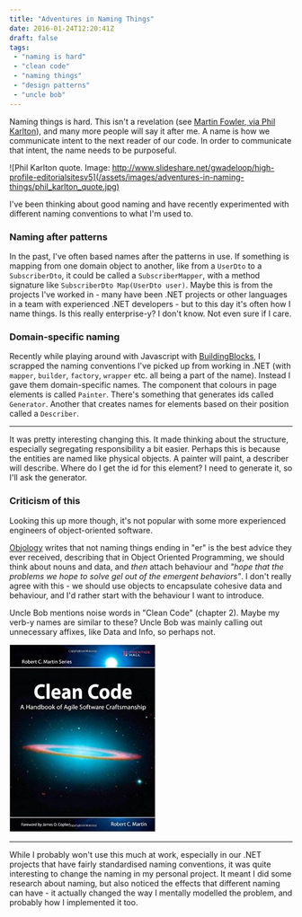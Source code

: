 ```yaml
---
title: "Adventures in Naming Things"
date: 2016-01-24T12:20:41Z
draft: false
tags:
 - "naming is hard"
 - "clean code"
 - "naming things"
 - "design patterns"
 - "uncle bob"
---
```


Naming things is hard. This isn't a revelation (see [Martin Fowler, via Phil Karlton](http://martinfowler.com/bliki/TwoHardThings.html)), and many more people will say it after me. A name is how we communicate intent to the next reader of our code. In order to communicate that intent, the name needs to be purposeful.

![Phil Karlton quote. Image: http://www.slideshare.net/gwadeloop/high-profile-editorialsitesv5](/assets/images/adventures-in-naming-things/phil_karlton_quote.jpg)


I've been thinking about good naming and have recently experimented with different naming conventions to what I'm used to.


### Naming after patterns


In the past, I've often based names after the patterns in use. If something is mapping from one domain object to another, like from a `UserDto` to a `SubscriberDto`, it could be called a `SubscriberMapper`, with a method signature like `SubscriberDto Map(UserDto user)`. Maybe this is from the projects I've worked in - many have been .NET projects or other languages in a team with experienced .NET developers - but to this day it's often how I name things. Is this really enterprise-y? I don't know. Not even sure if I care.


### Domain-specific naming

Recently while playing around with Javascript with [BuildingBlocks](https://iainjp.com/giving-back/), I scrapped the naming conventions I've picked up from working in .NET (with `mapper`, `builder`, `factory`, `wrapper` etc. all being a part of the name). Instead I gave them domain-specific names. The component that colours in page elements is called `Painter`. There's something that generates ids called `Generator`. Another that creates names for elements based on their position called a `Describer`.

----


It was pretty interesting changing this. It made thinking about the structure, especially segregating responsibility a bit easier. Perhaps this is because the entities are named like physical objects. A painter will paint, a describer will describe. Where do I get the id for this element? I need to generate it, so I'll ask the generator.


### Criticism of this

Looking this up more though, it's not popular with some more experienced engineers of object-oriented software.

[Objology](http://objology.blogspot.co.uk/2011/09/one-of-best-bits-of-programming-advice.html) writes that not naming things ending in "er" is the best advice they ever received, describing that in Object Oriented Programming, we should think about nouns and data, and *then* attach behaviour and *"hope that the problems we hope to solve gel out of the emergent behaviors"*. I don't really agree with this - we should use objects to encapsulate cohesive data and behaviour, and I'd rather start with the behaviour I want to introduce.

Uncle Bob mentions noise words in "Clean Code" (chapter 2). Maybe my verb-y names are similar to these? Uncle Bob was mainly calling out unnecessary affixes, like Data and Info, so perhaps not.

![Uncle Bob, Clean Code. 10/10, would recommend](/assets/images/adventures-in-naming-things/clean_code.jpg)

---

While I probably won't use this much at work, especially in our .NET projects that have fairly standardised naming conventions, it was quite interesting to change the naming in my personal project. It meant I did some research about naming, but also noticed the effects that different naming can have - it actually changed the way I mentally modelled the problem, and probably how I implemented it too. 
